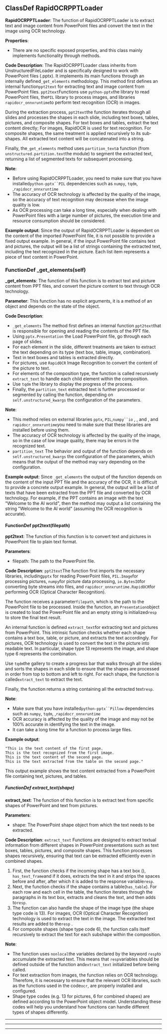## ClassDef RapidOCRPPTLoader
**RapidOCRPPTLoader**: The function of RapidOCRPPTLoader is to extract text and image content from PowerPoint files and convert the text in the image using OCR technology. 

**Properties**:
- There are no specific exposed properties, and this class mainly implements functionality through methods.

**Code Description**:
The RapidOCRPPTLoader class inherits from UnstructuredFileLoader and is specifically designed to work with PowerPoint files (.pptx). It implements its main functions through an internally defined`_get_elements` methodology. This method first defines an internal function`ppt2text` for extracting text and image content from PowerPoint files. `ppt2text`Functions use `python-pptx`the library to read PowerPoint files, the`PIL` library to process images, and libraries `rapidocr_onnxruntime`to perform text recognition (OCR) in images. 

During the extraction process, `ppt2text`the function iterates through all slides and processes the shapes in each slide, including text boxes, tables, pictures, and composite shapes. For text boxes and tables, extract the text content directly; For images, RapidOCR is used for text recognition. For composite shapes, the same treatment is applied recursively to its sub-shapes. All extracted text content will be concatenated into a string. 

Finally, the`_get_elements` method uses `partition_text`a function (from `unstructured.partition.text`the module) to segment the extracted text, returning a list of segmented texts for subsequent processing. 

**Note**:
- Before using RapidOCRPPTLoader, you need to make sure that you have installed`python-pptx``PIL` dependencies such as `numpy`, `tqdm`, ,`rapidocr_onnxruntime` 
- The accuracy of OCR technology is affected by the quality of the image, so the accuracy of text recognition may decrease when the image quality is low.
- As OCR processing can take a long time, especially when dealing with PowerPoint files with a large number of pictures, the execution time and resource consumption should be considered.

**Example output**:
Since the output of RapidOCRPPTLoader is dependent on the content of the imported PowerPoint file, it is not possible to provide a fixed output example. In general, if the input PowerPoint file contains text and pictures, the output will be a list of strings containing the extracted text, including the text recognized in the picture. Each list item represents a piece of text content in PowerPoint. 
### FunctionDef _get_elements(self)
**_get_elements**: The function of this function is to extract text and picture content from PPT files, and convert the picture content to text through OCR technology. 

**Parameter**: This function has no explicit arguments, it is a method of an object and depends on the state of the object. 

**Code Description**:
- `_get_elements` The method first defines an internal function `ppt2text`that is responsible for opening and reading the contents of the PPT file. 
- Using `pptx.Presentation` the Load PowerPoint file, go through each page of slides. 
- For each element in the slide, different treatments are taken to extract the text depending on its type (text box, table, image, combination).
- Text in text boxes and tables is extracted directly.
- For pictures, use `RapidOCR` Image Recognition to convert the content of the picture to text. 
- For elements of the composition type, the function is called recursively `extract_text` to handle each child element within the composition. 
- Use `tqdm` the library to display the progress of the process. 
- Finally,  the `partition_text` extracted text is further processed or segmented by calling the function, depending on `self.unstructured_kwargs` the configuration of the parameters. 

**Note**:
- This method relies on external libraries `pptx`, `PIL`,`numpy``io` , , and , and `rapidocr_onnxruntime`you need to make sure that these libraries are installed before using them. 
- The accuracy of OCR technology is affected by the quality of the image, so in the case of low image quality, there may be errors in the recognized text.
- `partition_text` The behavior and output of the function depends on `self.unstructured_kwargs` the configuration of the parameters, which means that the output of the method may vary depending on the configuration. 

**Example output**:
Since `_get_elements` the output of the function depends on the content of the input PPT file and the accuracy of the OCR, it is difficult to provide a concrete output example. In general, the output will be a list of texts that have been extracted from the PPT file and converted by OCR technology. For example, if the PPT contains an image with the text "Welcome to the AI world", then the method may output a list containing the string "Welcome to the AI world" (assuming the OCR recognition is accurate). 
#### FunctionDef ppt2text(filepath)
**ppt2text**: The function of this function is to convert text and pictures in PowerPoint file to plain text format. 

**Parameters**:
- filepath: The path to the PowerPoint file.

**Code Description**:
`ppt2text`The function first imports the necessary libraries, including`pptx` for reading PowerPoint files, `PIL.Image`for processing pictures, `numpy`for picture data processing, `io.BytesIO`for converting byte streams into files, and `rapidocr_onnxruntime.RapidOCR`for performing OCR (Optical Character Recognition). 

The function receives a parameter`filepath`, which is the path to the PowerPoint file to be processed. Inside the function, an `Presentation`object is created to load the PowerPoint file and an empty string is initialized`resp` to store the final text result. 

An internal function is defined `extract_text`for extracting text and pictures from PowerPoint. This intrinsic function checks whether each shape contains a text box, table, or picture, and extracts the text accordingly. For pictures, OCR technology is used to convert the text in the picture into readable text. In particular, shape type 13 represents the image, and shape type 6 represents the combination. 

Use `tqdm`the gallery to create a progress bar that walks through all the slides and sorts the shapes in each slide to ensure that the shapes are processed in order from top to bottom and left to right. For each shape, the function is called`extract_text` to extract the text. 

Finally, the function returns a string containing all the extracted text`resp`. 

**Note**:
- Make sure that you have installed`python-pptx``Pillow` dependencies such as `numpy`, `tqdm`, ,`rapidocr_onnxruntime` 
- OCR accuracy is affected by the quality of the image and may not be 100% accurate in identifying the text in the image.
- It can take a long time for a function to process large files.

**Example output**:
```
"This is the text content of the first page.
This is the text recognized from the first image.
This is the text content of the second page.
This is the text extracted from the table on the second page."
```
This output example shows the text content extracted from a PowerPoint file containing text, pictures, and tables.
##### FunctionDef extract_text(shape)
**extract_text**: The function of this function is to extract text from specific shapes of PowerPoint and text from pictures. 

**Parameters**:
- shape: The PowerPoint shape object from which the text needs to be extracted.

**Code Description**:
`extract_text` Functions are designed to extract textual information from different shapes in PowerPoint presentations such as text boxes, tables, pictures, and composite shapes. This function processes shapes recursively, ensuring that text can be extracted efficiently even in combined shapes. 

1. First, the function checks if the incoming shape has a text box (), `has_text_frame`and if it does, extracts the text in it and strips the spaces before and after, after which it is added to the response variable`resp`. 
2. Next, the function checks if the shape contains a table(`has_table`). For each row and each cell in the table, the function iterates through the paragraphs in its text box, extracts and cleans the text, and then adds to`resp`. 
3. The function can also handle the shape of the image type (the shape type code is 13). For images, OCR (Optical Character Recognition) technology is used to extract the text in the image. The extracted text results are added to the`resp` . 
4. For composite shapes (shape type code 6), the function calls itself recursively to extract the text for each subshape within the composition.

**Note**:
- The function uses `nonlocal`the variables declared by the keyword `resp`to accumulate the extracted text. This means that `resp`variables should be defined outside of the function and`extract_text` initialized before being called. 
- For text extraction from images, the function relies on OCR technology. Therefore, it is necessary to ensure that the relevant OCR libraries, such as the functions used in the code`ocr`, are properly installed and configured. 
- Shape type codes (e.g. 13 for pictures, 6 for combined shapes) are defined according to the PowerPoint object model. Understanding these codes will help you understand how functions can handle different types of shapes differently.
***
***
***
